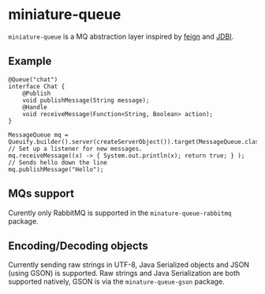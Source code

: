 # miniature-queue

`miniature-queue` is a MQ abstraction layer inspired by [feign](https://github.com/Netflix/feign) and [JDBI](http://jdbi.org/).

## Example

```
@Queue("chat")
interface Chat {
    @Publish
    void publishMessage(String message);
    @Handle
    void receiveMessage(Function<String, Boolean> action);
}

MessageQueue mq = Queuify.builder().server(createServerObject()).target(MessageQueue.class);
// Set up a listener for new messages.
mq.receiveMessage((x) -> { System.out.println(x); return true; } );
// Sends hello down the line
mq.publishMessage("Hello");
```

## MQs support

Curently only RabbitMQ is supported in the `minature-queue-rabbitmq` package.

## Encoding/Decoding objects

Currently sending raw strings in UTF-8, Java Serialized objects and JSON (using GSON) is supported. Raw strings and Java Serialization are both supported natively, GSON is via the `minature-queue-gson` package.
